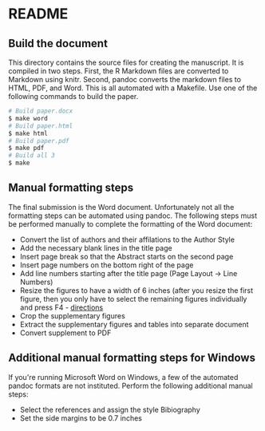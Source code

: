 # README

## Build the document

This directory contains the source files for creating the manuscript.
It is compiled in two steps.
First, the R Markdown files are converted to Markdown using knitr.
Second, pandoc converts the markdown files to HTML, PDF, and Word.
This is all automated with a Makefile.
Use one of the following commands to build the paper.

```bash
# Build paper.docx
$ make word
# Build paper.html
$ make html
# Build paper.pdf
$ make pdf
# Build all 3
$ make
```

## Manual formatting steps

The final submission is the Word document.
Unfortunately not all the formatting steps can be automated using pandoc.
The following steps must be performed manually to complete the formatting of the Word document:

*  Convert the list of authors and their affilations to the Author Style
*  Add the necessary blank lines in the title page
*  Insert page break so that the Abstract starts on the second page
*  Insert page numbers on the bottom right of the page
*  Add line numbers starting after the title page (Page Layout -> Line Numbers)
*  Resize the figures to have a width of 6 inches (after you resize the first figure, then you only have to select the remaining figures individually and press F4 - [directions][f4]
*  Crop the supplementary figures
*  Extract the supplementary figures and tables into separate document
*  Convert supplement to PDF

[f4]: http://answers.microsoft.com/en-us/office/forum/office_2010-word/select-multiple-images-in-word-to-resize-all/2061eed7-0522-4127-9b84-f490c02e2d81

## Additional manual formatting steps for Windows

If you're running Microsoft Word on Windows, a few of the automated pandoc formats are not instituted.
Perform the following additional manual steps:

*  Select the references and assign the style Bibiography
*  Set the side margins to be 0.7 inches
